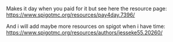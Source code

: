 Makes it day when you paid for it but see here the resource page: https://www.spigotmc.org/resources/pay4day.7396/


And i will add maybe more resources on spigot when i have time: https://www.spigotmc.org/resources/authors/jesseke55.20260/

